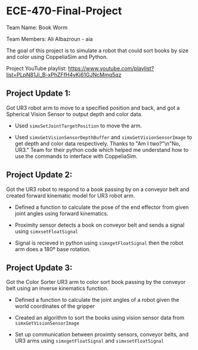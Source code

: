 # ECE-470-Final-Project
Team Name: Book Worm

Team Members: Ali Albazroun - aia

The goal of this project is to simulate a robot that could sort books by size and color using CoppeliaSim and Python.

Project YouTube playlist: https://www.youtube.com/playlist?list=PLpN81Jj_B-xPhZFfH4yKj61GJNcMmq5qz

## Project Update 1:
Got UR3 robot arm to move to a specified position and back, and got a Spherical Vision Sensor to output depth and color data.

- Used ```simxSetJointTargetPosition``` to move the arm.

- Used ```simxGetVisionSensorDepthBuffer``` and ```simxGetVisionSensorImage``` to get depth and color data respectively.
Thanks to
"Am I two?"\n"No, UR3." Team
for their python code which helped me understand how to use the commands to interface with CoppeliaSim.

## Project Update 2:
Got the UR3 robot to respond to a book passing by on a conveyor belt and created forward kinematic model for UR3 robot arm.

- Defined a function to calculate the pose of the end effector from given joint angles using forward kinematics.

- Proximity sensor detects a book on conveyor belt and sends a signal using ```simxsetFloatSignal``` 

- Signal is recieved in python using ```simxgetFloatSignal``` then the robot arm does a 180º base rotation.

## Project Update 3:
Got the Color Sorter UR3 arm to color sort book passing by the conveyor belt using an inverse kinematics function.

- Defined a function to calculate the joint angles of a robot given the world coordinates of the gripper

- Created an algorithm to sort the books using vision sensor data from ```simxGetVisionSensorImage```

- Set up communication between proximty sensors, conveyor belts, and UR3 arms using ```simxgetFloatSignal``` and ```simxsetFloatSignal```
